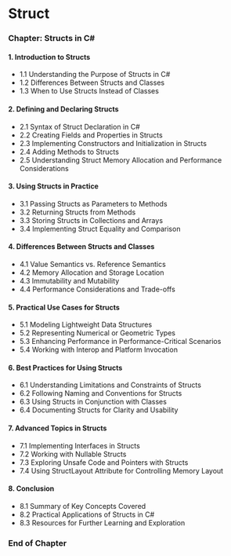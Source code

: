 # Struct

### Chapter: Structs in C#

#### 1. Introduction to Structs
   - 1.1 Understanding the Purpose of Structs in C#
   - 1.2 Differences Between Structs and Classes
   - 1.3 When to Use Structs Instead of Classes

#### 2. Defining and Declaring Structs
   - 2.1 Syntax of Struct Declaration in C#
   - 2.2 Creating Fields and Properties in Structs
   - 2.3 Implementing Constructors and Initialization in Structs
   - 2.4 Adding Methods to Structs
   - 2.5 Understanding Struct Memory Allocation and Performance Considerations

#### 3. Using Structs in Practice
   - 3.1 Passing Structs as Parameters to Methods
   - 3.2 Returning Structs from Methods
   - 3.3 Storing Structs in Collections and Arrays
   - 3.4 Implementing Struct Equality and Comparison

#### 4. Differences Between Structs and Classes
   - 4.1 Value Semantics vs. Reference Semantics
   - 4.2 Memory Allocation and Storage Location
   - 4.3 Immutability and Mutability
   - 4.4 Performance Considerations and Trade-offs

#### 5. Practical Use Cases for Structs
   - 5.1 Modeling Lightweight Data Structures
   - 5.2 Representing Numerical or Geometric Types
   - 5.3 Enhancing Performance in Performance-Critical Scenarios
   - 5.4 Working with Interop and Platform Invocation

#### 6. Best Practices for Using Structs
   - 6.1 Understanding Limitations and Constraints of Structs
   - 6.2 Following Naming and Conventions for Structs
   - 6.3 Using Structs in Conjunction with Classes
   - 6.4 Documenting Structs for Clarity and Usability

#### 7. Advanced Topics in Structs
   - 7.1 Implementing Interfaces in Structs
   - 7.2 Working with Nullable Structs
   - 7.3 Exploring Unsafe Code and Pointers with Structs
   - 7.4 Using StructLayout Attribute for Controlling Memory Layout

#### 8. Conclusion
   - 8.1 Summary of Key Concepts Covered
   - 8.2 Practical Applications of Structs in C#
   - 8.3 Resources for Further Learning and Exploration

### End of Chapter